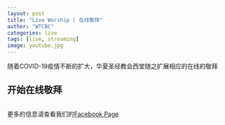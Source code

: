 ```yaml
---
layout: post
title: "Live Worship | 在线敬拜"
author: "WTCBC"
categories: live
tags: [live, streaming]
image: youtube.jpg
---
```


随着COVID-19疫情不断的扩大，华夏圣经教会西堂随之扩展相应的在线的敬拜

## 开始在线敬拜

<iframe src="https://www.facebook.com/plugins/video.php?href=https%3A%2F%2Fwww.facebook.com%2F111202637167983%2Fvideos%2F673846113418622%2F&width=0" width="0" height="0" style="border:none;overflow:hidden" scrolling="no" frameborder="0" allowTransparency="true" allowFullScreen="true"></iframe>

更多的信息请查看我们的[Facebook Page](https://www.facebook.com/%E5%8D%8E%E5%A4%8F%E5%9C%A3%E7%BB%8F%E6%95%99%E4%BC%9A%E8%A5%BF%E5%A0%82wtcbc-111202637167983/)